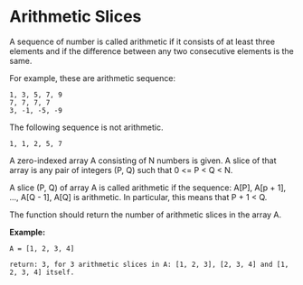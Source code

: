 # Arithmetic Slices

A sequence of number is called arithmetic if it consists of at least three elements and if the difference between any two consecutive elements is the same.

For example, these are arithmetic sequence:

```pseudo
1, 3, 5, 7, 9
7, 7, 7, 7
3, -1, -5, -9
```

The following sequence is not arithmetic.

```pseudo
1, 1, 2, 5, 7
```

A zero-indexed array A consisting of N numbers is given. A slice of that array is any pair of integers (P, Q) such that 0 <= P < Q < N.

A slice (P, Q) of array A is called arithmetic if the sequence:
A\[P], A[p + 1], ..., A[Q - 1], A\[Q] is arithmetic. In particular, this means that P + 1 < Q.

The function should return the number of arithmetic slices in the array A.

**Example:**

```pseudo
A = [1, 2, 3, 4]

return: 3, for 3 arithmetic slices in A: [1, 2, 3], [2, 3, 4] and [1, 2, 3, 4] itself.
```
